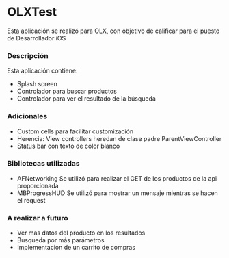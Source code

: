 # OLXTest #

Esta aplicación se realizó para OLX, con objetivo de calificar para el puesto de Desarrollador iOS

### Descripción ###

Esta aplicación contiene:

* Splash screen
* Controlador para buscar productos
* Controlador para ver el resultado de la búsqueda

### Adicionales ###

* Custom cells para facilitar customización
* Herencia: View controllers heredan de clase padre ParentViewController
* Status bar con texto de color blanco

### Bibliotecas utilizadas ###

* AFNetworking
Se utilizó para realizar el GET de los productos de la api proporcionada
* MBProgressHUD
Se utilizó para mostrar un mensaje mientras se hacen el request

### A realizar a futuro ###

* Ver mas datos del producto en los resultados
* Busqueda por más parámetros
* Implementacion de un carrito de compras